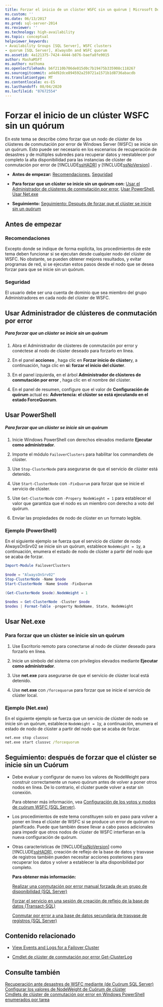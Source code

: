 ```yaml
---
title: Forzar el inicio de un clúster WSFC sin un quórum | Microsoft Docs
ms.custom: ''
ms.date: 06/13/2017
ms.prod: sql-server-2014
ms.reviewer: ''
ms.technology: high-availability
ms.topic: conceptual
helpviewer_keywords:
- Availability Groups [SQL Server], WSFC clusters
- quorum [SQL Server], AlwaysOn and WSFC quorum
ms.assetid: 4a121375-7424-4444-b876-baefa8fe9015
author: MashaMSFT
ms.author: mathoma
ms.openlocfilehash: b6f2110b706de015d0c7b19475b335908c118267
ms.sourcegitcommit: ad4d92dce894592a259721a1571b1d8736abacdb
ms.translationtype: MT
ms.contentlocale: es-ES
ms.lasthandoff: 08/04/2020
ms.locfileid: "87672554"
---
```

# <a name="force-a-wsfc-cluster-to-start-without-a-quorum"></a>Forzar el inicio de un clúster WSFC sin un quórum
  En este tema se describe cómo forzar que un nodo de clúster de los clústeres de conmutación por error de Windows Server (WSFC) se inicie sin un quórum.  Esto puede ser necesario en los escenarios de recuperación de desastres y de múltiples subredes para recuperar datos y reestablecer por completo la alta disponibilidad para las instancias de clúster de conmutación por error de [!INCLUDE[ssHADR](../../../includes/sshadr-md.md)] y [!INCLUDE[ssNoVersion](../../../includes/ssnoversion-md.md)] .  
  
-   **Antes de empezar:**  [Recomendaciones](#Recommendations), [Seguridad](#Security)  
  
-   **Para forzar que un clúster se inicie sin un quórum con:**  [Usar el Administrador de clústeres de conmutación por error](#FailoverClusterManagerProcedure), [Usar PowerShell](#PowerShellProcedure), [Usar Net.exe](#CommandPromptProcedure)  
  
-   **Seguimiento:**  [Seguimiento: Después de forzar que el clúster se inicie sin un quórum](#FollowUp)  
  
##  <a name="before-you-start"></a><a name="BeforeYouBegin"></a> Antes de empezar  
  
###  <a name="recommendations"></a><a name="Recommendations"></a> Recomendaciones  
 Excepto donde se indique de forma explícita, los procedimientos de este tema deben funcionar si se ejecutan desde cualquier nodo del clúster de WSFC.  No obstante, se pueden obtener mejores resultados, y evitar programas de red, si se ejecutan estos pasos desde el nodo que se desea forzar para que se inicie sin un quórum.  
  
###  <a name="security"></a><a name="Security"></a> Seguridad  
 El usuario debe ser una cuenta de dominio que sea miembro del grupo Administradores en cada nodo del clúster de WSFC.  
  
##  <a name="using-failover-cluster-manager"></a><a name="FailoverClusterManagerProcedure"></a>Usar Administrador de clústeres de conmutación por error  
  
##### <a name="to-force-a-cluster-to-start-without-a-quorum"></a>Para forzar que un clúster se inicie sin un quórum  
  
1.  Abra el Administrador de clústeres de conmutación por error y conéctese al nodo de clúster deseado para forzarlo en línea.  
  
2.  En el panel **acciones** , haga clic en **Forzar inicio de clúster**y, a continuación, haga clic en **sí: forzar el inicio del clúster**.  
  
3.  En el panel izquierda, en el árbol **Administrador de clústeres de conmutación por error** , haga clic en el nombre del clúster.  
  
4.  En el panel de resumen, configure que el valor de **Configuración de quórum** actual es:  **Advertencia: el clúster se está ejecutando en el estado ForceQuorum**.  
  
##  <a name="using-powershell"></a><a name="PowerShellProcedure"></a>Usar PowerShell  
  
##### <a name="to-force-a-cluster-to-start-without-a-quorum"></a>Para forzar que un clúster se inicie sin un quórum  
  
1.  Inicie Windows PowerShell con derechos elevados mediante **Ejecutar como administrador**.  
  
2.  Importe el módulo `FailoverClusters` para habilitar los commandlets de clúster.  
  
3.  Use `Stop-ClusterNode` para asegurarse de que el servicio de clúster está detenido.  
  
4.  Use `Start-ClusterNode` con `-FixQuorum` para forzar que se inicie el servicio de clúster.  
  
5.  Use `Get-ClusterNode` con `-Propery NodeWieght = 1` para establecer el valor que garantiza que el nodo es un miembro con derecho a voto del quórum.  
  
6.  Enviar las propiedades de nodo de clúster en un formato legible.  
  
### <a name="example-powershell"></a>Ejemplo (PowerShell)  
 En el siguiente ejemplo se fuerza que el servicio de clúster de nodo AlwaysOnSrv02 se inicie sin un quórum, establece `NodeWeight = 1`y, a continuación, enumera el estado de nodo de clúster a partir del nodo que se acaba de forzar.  
  
```powershell  
Import-Module FailoverClusters  
  
$node = "AlwaysOnSrv02"  
Stop-ClusterNode -Name $node  
Start-ClusterNode -Name $node -FixQuorum  
  
(Get-ClusterNode $node).NodeWeight = 1  
  
$nodes = Get-ClusterNode -Cluster $node  
$nodes | Format-Table -property NodeName, State, NodeWeight
```  
  
##  <a name="using-netexe"></a><a name="CommandPromptProcedure"></a>Usar Net.exe  
  
### <a name="to-force-a-cluster-to-start-without-a-quorum"></a>Para forzar que un clúster se inicie sin un quórum  
  
1.  Use Escritorio remoto para conectarse al nodo de clúster deseado para forzarlo en línea.  
  
2.  Inicie un símbolo del sistema con privilegios elevados mediante **Ejecutar como administrador**.  
  
3.  Use **net.exe** para asegurarse de que el servicio de clúster local está detenido.  
  
4.  Use **net.exe** con `/forcequorum` para forzar que se inicie el servicio de clúster local.  
  
### <a name="example-netexe"></a>Ejemplo (Net.exe)  
 En el siguiente ejemplo se fuerza que un servicio de clúster de nodo se inicie sin un quórum, establece `NodeWeight = 1`y, a continuación, enumera el estado de nodo de clúster a partir del nodo que se acaba de forzar.  
  
```cmd
net.exe stop clussvc  
net.exe start clussvc /forcequorum  
```  
  
##  <a name="follow-up-after-forcing-cluster-to-start-without-a-quorum"></a><a name="FollowUp"></a>Seguimiento: después de forzar que el clúster se inicie sin un Cuórum  
  
-   Debe evaluar y configurar de nuevo los valores de NodeWeight para construir correctamente un nuevo quórum antes de volver a poner otros nodos en línea. De lo contrario, el clúster puede volver a estar sin conexión.  
  
     Para obtener más información, vea [Configuración de los votos y modos de cuórum WSFC &#40;SQL Server&#41;](wsfc-quorum-modes-and-voting-configuration-sql-server.md).  
  
-   Los procedimientos de este tema constituyen solo en paso para volver a poner en línea el clúster de WSFC si se produce un error de quórum no planificado.  Puede que también desee llevar a cabo pasos adicionales para impedir que otros nodos de clúster de WSFC interfieran en la nueva configuración de quórum.  
  
-   Otras características de [!INCLUDE[ssNoVersion](../../../includes/ssnoversion-md.md)] como [!INCLUDE[ssHADR](../../../includes/sshadr-md.md)], creación de reflejo de la base de datos y trasvase de registros también pueden necesitar acciones posteriores para recuperar los datos y volver a establecer la alta disponibilidad por completo.  
  
     **Para obtener más información:**  
  
     [Realizar una conmutación por error manual forzada de un grupo de disponibilidad &#40;SQL Server&#41;](../../../database-engine/availability-groups/windows/perform-a-forced-manual-failover-of-an-availability-group-sql-server.md)  
  
     [Forzar el servicio en una sesión de creación de reflejo de la base de datos &#40;Transact-SQL&#41;](../../../database-engine/database-mirroring/force-service-in-a-database-mirroring-session-transact-sql.md)  
  
     [Conmutar por error a una base de datos secundaria de trasvase de registros &#40;SQL Server&#41;](../../../database-engine/log-shipping/fail-over-to-a-log-shipping-secondary-sql-server.md)  
  
##  <a name="related-content"></a><a name="RelatedContent"></a> Contenido relacionado  
  
-   [View Events and Logs for a Failover Cluster](https://docs.microsoft.com/previous-versions/windows/it-pro/windows-server-2008-R2-and-2008/cc772342(v=ws.11))  
  
-   [Cmdlet de clúster de conmutación por error Get-ClusterLog](https://technet.microsoft.com/library/ee461045.aspx)  
  
## <a name="see-also"></a>Consulte también  
 [Recuperación ante desastres de WSFC mediante &#40;de Cuórum SQL Server&#41;](wsfc-disaster-recovery-through-forced-quorum-sql-server.md)   
 [Configurar los valores de NodeWeight de Cuórum de clúster](configure-cluster-quorum-nodeweight-settings.md)   
 [Cmdlets de clúster de conmutación por error en Windows PowerShell enumerados por tarea](https://technet.microsoft.com/library/ee619761\(WS.10\).aspx)  
